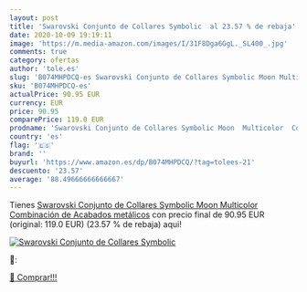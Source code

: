 ```yaml
---
layout: post
title: 'Swarovski Conjunto de Collares Symbolic  al 23.57 % de rebaja'
date: 2020-10-09 19:19:11
image: 'https://m.media-amazon.com/images/I/31F8Dga6GgL._SL400_.jpg'
comments: true
category: ofertas
author: 'tole.es'
slug: 'B074MHPDCQ-es Swarovski Conjunto de Collares Symbolic Moon Multicolor...'
sku: 'B074MHPDCQ-es'
actualPrice: 90.95 EUR
currency: EUR
price: 90.95
comparePrice: 119.0 EUR
prodname: 'Swarovski Conjunto de Collares Symbolic Moon  Multicolor  Combinación de Acabados metálicos'
country: 'es'
flag: '🇪🇸'
brand: ''
buyurl: 'https://www.amazon.es/dp/B074MHPDCQ/?tag=tolees-21'
descuento: '23.57'
average: '88.49666666666667'
---
```


Tienes [Swarovski Conjunto de Collares Symbolic Moon  Multicolor  Combinación de Acabados metálicos](https://www.amazon.es/dp/B074MHPDCQ/?tag=tolees-21) con precio final de  90.95 EUR (original: 119.0 EUR) (23.57 %  de rebaja) aqui!

[![Swarovski Conjunto de Collares Symbolic ](https://m.media-amazon.com/images/I/31F8Dga6GgL._SL400_.jpg)](https://www.amazon.es/dp/B074MHPDCQ/?tag=tolees-21)

🔎:


[🛒 Comprar!!!](https://www.amazon.es/dp/B074MHPDCQ/?tag=tolees-21)
